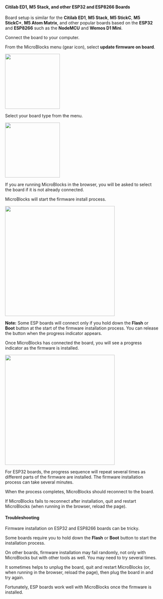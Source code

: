 #### Citilab ED1, M5 Stack, and other ESP32 and ESP8266 Boards  ####

Board setup is similar for the **Citilab ED1**,
**M5 Stack**, **M5 StickC**, **M5 StickC+**, **M5 Atom Matrix**,
and other popular boards based on the **ESP32** and **ESP8266** such
as the **NodeMCU** and **Wemos D1 Mini**.

Connect the board to your computer.

From the MicroBlocks menu (gear icon), select **update firmware on board**.

<img src="/assets/img/md/get-started/update-firmware-menu.png" width="180">

Select your board type from the menu.

<img src="/assets/img/md/get-started/select-other.png" width="180">

If you are running MicroBlocks in the browser, you will be asked to
select the board if it is not already connected.

MicroBlocks will start the firmware install process.

<img src="/assets/img/md/get-started/esp-connecting.png" width="360">

**Note:** Some ESP boards will connect only if you hold down the **Flash** or **Boot** button
at the start of the firmware installation process.
You can release the button when the progress indicator appears.

Once MicroBlocks has connected the board, you will see a progress indicator
as the firmware is installed.

<img src="/assets/img/md/get-started/esp-progress.png" width="360">

For ESP32 boards, the progress sequence will repeat several times
as different parts of the firmware are installed.
The firmware installation process can take several minutes.

When the process completes, MicroBlocks should reconnect to the board.

If MicroBlocks fails to reconnect after installation, quit and restart
MicroBlocks (when running in the browser, reload the page).

#### Troubleshooting ####

Firmware installation on ESP32 and ESP8266 boards can be tricky.

Some boards require you to hold down the **Flash** or **Boot** button
to start the installation process.

On other boards, firmware installation may fail randomly,
not only with MicroBlocks but with other tools as well.
You may need to try several times.

It sometimes helps to unplug the board, quit and restart
MicroBlocks (or, when running in the browser, reload the page),
then plug the board in and try again.

Fortunately, ESP boards work well with MicroBlocks
once the firmware is installed.
